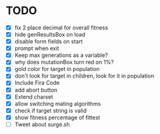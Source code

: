 # TODO

- [x] fix 2 place decimal for overall fitness
- [x] hide genResultsBox on load
- [x] disable form fields on start
- [x] prompt when exit
- [x] Keep max generations as a variable?
- [x] why does mutationBox turn red on 1%?
- [x] gold color for target in population
- [x] don't look for target in children, look for it in population
- [x] Include Fira Code
- [x] add abort button
- [x] Extend charset
- [x] allow switching mating algorithms
- [x] check if target string is valid
- [x] show fitness percentage of fittest
- [ ] Tweet about surge.sh